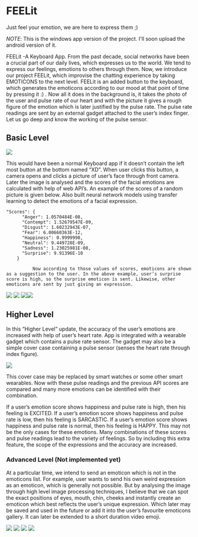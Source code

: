  
# FEELit
Just feel your emotion, we are here to express them ;)

*NOTE*: This is the windows app version of the project. I'll soon upload the android version of it.

FEELit
        -A Keyboard App.
From the past decade, social networks have been a crucial part of our daily lives, which expresses us to the world. We tend to express our feelings, emotions to others through them. Now, we introduce our project FEELit, which improvise the chatting experience by taking EMOTICONS to the next level. FEELit is an added button to the keyboard, which generates the emoticons according to our mood at that point of time by pressing it :) . Now all it does in the background is, it takes the photo of the user and pulse rate of our heart and with the picture it gives a rough figure of the emotion which is later justified by the pulse rate. The pulse rate readings are sent by an external gadget attached to the user’s index finger. Let us go deep and know the working of the pulse sensor. 

## Basic Level
![](https://github.com/sannzay/FEELit/blob/master/images/1.f.png)


   This would have been a normal Keyboard app if it doesn’t contain the left most button at the bottom named “XD”. When user clicks this button, a camera opens and clicks a picture of user’s face through front camera. Later the image is analysed and the scores of the facial emotions are calculated with help of web API’s. An example of the scores of a random picture is given below.
Also built neural network models using transfer learning to detect the emotions of a facial expression.

```
"Scores": {
      "Anger": 1.0570484E-08,
      "Contempt": 1.52679547E-09,
      "Disgust": 1.60232943E-07,
      "Fear": 6.00660363E-12,
      "Happiness": 0.9999998,
      "Neutral": 9.449728E-09,
      "Sadness": 1.23025981E-08,
      "Surprise": 9.91396E-10
    }
```
              Now according to those values of scores, emoticons are shown as a suggestion to the user. In the above example, user’s surprise score is high, so the surprise emoticon is sent. Likewise, other emoticons are sent by just giving an expression.
  	 
![](https://github.com/sannzay/FEELit/blob/master/images/2.f.png) ![](https://github.com/sannzay/FEELit/blob/master/images/3.f.png)
![](https://github.com/sannzay/FEELit/blob/master/images/4.f.png)![](https://github.com/sannzay/FEELit/blob/master/images/5.f.png)  

## Higher Level
   In this “Higher Level” update, the accuracy of the user’s emotions are increased with help of user’s heart rate.  App is integrated with a wearable gadget which contains a pulse rate sensor. The gadget may also be a simple cover case containing a pulse sensor (senses the heart rate through index figure). 

![](https://github.com/sannzay/FEELit/blob/master/images/8.f.jpg)

This cover case may be replaced by smart watches or some other smart wearables. Now with these pulse readings and the previous API scores are compared and many more emotions can be identified with their combination.

If a user’s emotion score shows happiness and pulse rate is high, then his feeling is EXCITED.
If a user’s emotion score shows happiness and pulse rate is low, then his feeling is SARCASTIC.
If a user’s emotion score shows happiness and pulse rate is normal, then his feeling is HAPPY.
This may not be the only cases for these emotions. Many combinations of these scores and pulse readings lead to the variety of feelings. So by including this extra feature, the scope of the expressions and the accuracy are increased.

### Advanced Level (Not implemented yet)
   At a particular time, we intend to send an emoticon which is not in the emoticons list. For example, user wants to send his own weird expression as an emoticon, which is generally not possible. But by analysing the image through high level image processing techniques, I believe that we can spot the exact positions of eyes, mouth, chin, cheeks and instantly create an emoticon which best reflects the user’s unique expression. Which later may be saved and used in the future or add it into the user’s favourite emoticons gallery. It can later be extended to a short duration video emoji.

![](https://github.com/sannzay/FEELit/blob/master/images/9.f.jpg)                           ![](https://github.com/sannzay/FEELit/blob/master/images/10.f.jpg)
![](https://github.com/sannzay/FEELit/blob/master/images/11.f.jpg)                            ![](https://github.com/sannzay/FEELit/blob/master/images/12.f.png)

                            


